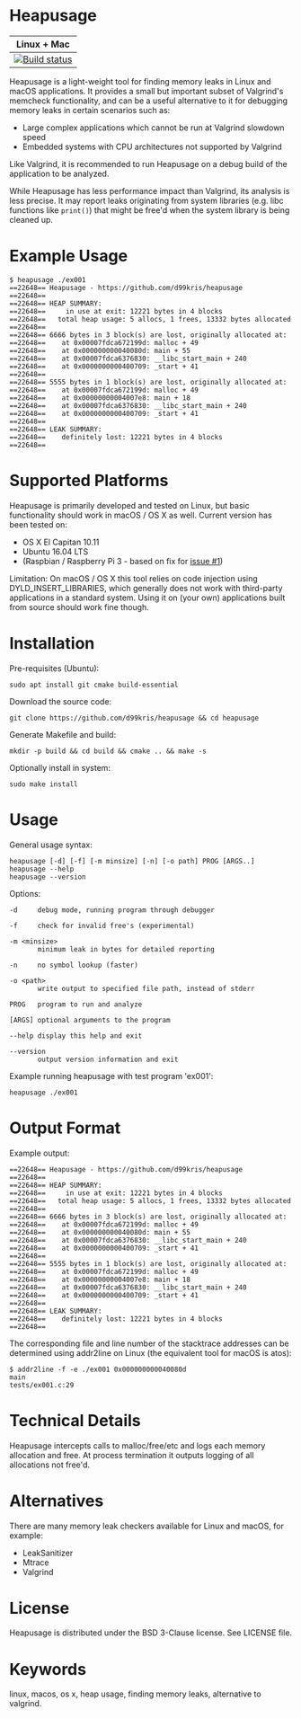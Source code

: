 Heapusage
=========

| **Linux + Mac** |
|-----------------|
| [![Build status](https://travis-ci.org/d99kris/heapusage.svg?branch=master)](https://travis-ci.org/d99kris/heapusage) |

Heapusage is a light-weight tool for finding memory leaks in Linux and macOS applications.
It provides a small but important subset of Valgrind's memcheck functionality, and can be
a useful alternative to it for debugging memory leaks in certain scenarios such as:
- Large complex applications which cannot be run at Valgrind slowdown speed
- Embedded systems with CPU architectures not supported by Valgrind

Like Valgrind, it is recommended to run Heapusage on a debug build of the application to
be analyzed.

While Heapusage has less performance impact than Valgrind, its analysis is less precise. It
may report leaks originating from system libraries (e.g. libc functions like `print()`) that
might be free'd when the system library is being cleaned up.


Example Usage
=============

    $ heapusage ./ex001
    ==22648== Heapusage - https://github.com/d99kris/heapusage
    ==22648== 
    ==22648== HEAP SUMMARY:
    ==22648==     in use at exit: 12221 bytes in 4 blocks
    ==22648==   total heap usage: 5 allocs, 1 frees, 13332 bytes allocated
    ==22648== 
    ==22648== 6666 bytes in 3 block(s) are lost, originally allocated at:
    ==22648==    at 0x00007fdca672199d: malloc + 49
    ==22648==    at 0x000000000040080d: main + 55
    ==22648==    at 0x00007fdca6376830: __libc_start_main + 240
    ==22648==    at 0x0000000000400709: _start + 41
    ==22648== 
    ==22648== 5555 bytes in 1 block(s) are lost, originally allocated at:
    ==22648==    at 0x00007fdca672199d: malloc + 49
    ==22648==    at 0x00000000004007e8: main + 18
    ==22648==    at 0x00007fdca6376830: __libc_start_main + 240
    ==22648==    at 0x0000000000400709: _start + 41
    ==22648== 
    ==22648== LEAK SUMMARY:
    ==22648==    definitely lost: 12221 bytes in 4 blocks
    ==22648== 

Supported Platforms
===================
Heapusage is primarily developed and tested on Linux, but basic
functionality should work in macOS / OS X as well. Current version has been tested on:
- OS X El Capitan 10.11
- Ubuntu 16.04 LTS
- (Raspbian / Raspberry Pi 3 - based on fix for [issue #1](https://github.com/d99kris/heapusage/issues/1))

Limitation: On macOS / OS X this tool relies on code injection using DYLD_INSERT_LIBRARIES,
which generally does not work with third-party applications in a standard system. Using it on
(your own) applications built from source should work fine though.

Installation
============
Pre-requisites (Ubuntu):

    sudo apt install git cmake build-essential

Download the source code:

    git clone https://github.com/d99kris/heapusage && cd heapusage

Generate Makefile and build:

    mkdir -p build && cd build && cmake .. && make -s

Optionally install in system:

    sudo make install

Usage
=====

General usage syntax:

    heapusage [-d] [-f] [-m minsize] [-n] [-o path] PROG [ARGS..]
    heapusage --help
    heapusage --version

Options:

    -d     debug mode, running program through debugger

    -f     check for invalid free's (experimental)

    -m <minsize>
           minimum leak in bytes for detailed reporting

    -n     no symbol lookup (faster)

    -o <path>
           write output to specified file path, instead of stderr

    PROG   program to run and analyze

    [ARGS] optional arguments to the program

    --help display this help and exit

    --version
           output version information and exit

Example running heapusage with test program 'ex001':

    heapusage ./ex001

Output Format
=============
Example output:

    ==22648== Heapusage - https://github.com/d99kris/heapusage
    ==22648== 
    ==22648== HEAP SUMMARY:
    ==22648==     in use at exit: 12221 bytes in 4 blocks
    ==22648==   total heap usage: 5 allocs, 1 frees, 13332 bytes allocated
    ==22648== 
    ==22648== 6666 bytes in 3 block(s) are lost, originally allocated at:
    ==22648==    at 0x00007fdca672199d: malloc + 49
    ==22648==    at 0x000000000040080d: main + 55
    ==22648==    at 0x00007fdca6376830: __libc_start_main + 240
    ==22648==    at 0x0000000000400709: _start + 41
    ==22648== 
    ==22648== 5555 bytes in 1 block(s) are lost, originally allocated at:
    ==22648==    at 0x00007fdca672199d: malloc + 49
    ==22648==    at 0x00000000004007e8: main + 18
    ==22648==    at 0x00007fdca6376830: __libc_start_main + 240
    ==22648==    at 0x0000000000400709: _start + 41
    ==22648== 
    ==22648== LEAK SUMMARY:
    ==22648==    definitely lost: 12221 bytes in 4 blocks
    ==22648== 

The corresponding file and line number of the stacktrace addresses can be determined
using addr2line on Linux (the equivalent tool for macOS is atos):

    $ addr2line -f -e ./ex001 0x000000000040080d
    main
    tests/ex001.c:29

Technical Details
=================
Heapusage intercepts calls to malloc/free/etc and logs each memory allocation and free. At
process termination it outputs logging of all allocations not free'd.

Alternatives
============
There are many memory leak checkers available for Linux and macOS, for example:
- LeakSanitizer
- Mtrace
- Valgrind

License
=======
Heapusage is distributed under the BSD 3-Clause license. See LICENSE file.

Keywords
========
linux, macos, os x, heap usage, finding memory leaks, alternative to valgrind.
